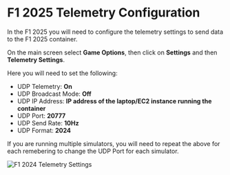 # F1 2025 Telemetry Configuration

In the F1 2025 you will need to configure the telemetry settings to send data to the F1 2025 container.

On the main screen select **Game Options**, then click on **Settings** and then **Telemetry Settings**.

Here you will need to set the following:

* UDP Telemetry: **On**
* UDP Broadcast Mode: **Off**
* UDP IP Address: **IP address of the laptop/EC2 instance running the container**
* UDP Port: **20777**
* UDP Send Rate: **10Hz**
* UDP Format: **2024**

If you are running multiple simulators, you will need to repeat the above for each remebering to change the UDP Port for each simulator.

![F1 2024 Telemetry Settings](../assets/screenshots/f1_2023_telemetry_settings.png)
